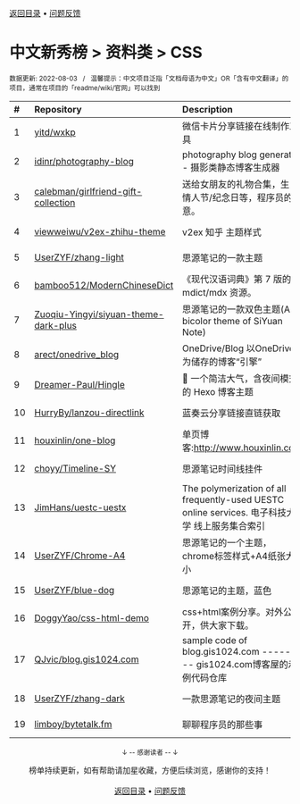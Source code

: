 <a href="https://gitee.com/GrowingGit/GitHub-Chinese-Top-Charts#github中文排行榜">返回目录</a> • <a href="/content/docs/feedback.md">问题反馈</a>

# 中文新秀榜 > 资料类 > CSS
<sub>数据更新: 2022-08-03&nbsp;&nbsp;&nbsp;/&nbsp;&nbsp;&nbsp;温馨提示：中文项目泛指「文档母语为中文」OR「含有中文翻译」的项目，通常在项目的「readme/wiki/官网」可以找到</sub>

|#|Repository|Description|Stars|Updated|Created|
|:-|:-|:-|:-|:-|:-|
|1|[yitd/wxkp](https://github.com/yitd/wxkp)|微信卡片分享链接在线制作工具|80|2022-05-30|2021-08-14|
|2|[idinr/photography-blog](https://github.com/idinr/photography-blog)|photography blog generator - 摄影类静态博客生成器|64|2022-07-25|2022-05-23|
|3|[calebman/girlfriend-gift-collection](https://github.com/calebman/girlfriend-gift-collection)|送给女朋友的礼物合集，生日/情人节/纪念日等，程序员的创意。|54|2022-02-11|2022-02-10|
|4|[viewweiwu/v2ex-zhihu-theme](https://github.com/viewweiwu/v2ex-zhihu-theme)|v2ex 知乎 主题样式|48|2022-06-02|2021-12-06|
|5|[UserZYF/zhang-light](https://github.com/UserZYF/zhang-light)|思源笔记的一款主题|43|2022-05-25|2022-02-11|
|6|[bamboo512/ModernChineseDict](https://github.com/bamboo512/ModernChineseDict)|《现代汉语词典》第 7 版的 mdict/mdx 资源。|40|2022-04-08|2022-02-28|
|7|[Zuoqiu-Yingyi/siyuan-theme-dark-plus](https://github.com/Zuoqiu-Yingyi/siyuan-theme-dark-plus)|思源笔记的一款双色主题(A bicolor theme of SiYuan Note)|22|2022-04-09|2021-12-24|
|8|[arect/onedrive_blog](https://github.com/arect/onedrive_blog)|OneDrive/Blog 以OneDrive为储存的博客“引擎”|19|2022-07-26|2021-12-10|
|9|[Dreamer-Paul/Hingle](https://github.com/Dreamer-Paul/Hingle)|🎈 一个简洁大气，含夜间模式的 Hexo 博客主题|18|2022-03-10|2021-10-24|
|10|[HurryBy/lanzou-directlink](https://github.com/HurryBy/lanzou-directlink)|蓝奏云分享链接直链获取|16|2022-08-02|2022-07-26|
|11|[houxinlin/one-blog](https://github.com/houxinlin/one-blog)|单页博客:http://www.houxinlin.com|10|2022-07-29|2021-10-20|
|12|[choyy/Timeline-SY](https://github.com/choyy/Timeline-SY)|思源笔记时间线挂件|9|2022-07-05|2022-05-23|
|13|[JimHans/uestc-uestx](https://github.com/JimHans/uestc-uestx)|The polymerization of all frequently-used UESTC online services.   电子科技大学 线上服务集合索引|9|2022-04-08|2022-01-17|
|14|[UserZYF/Chrome-A4](https://github.com/UserZYF/Chrome-A4)|思源笔记的一个主题，chrome标签样式+A4纸张大小|8|2022-05-10|2022-04-10|
|15|[UserZYF/blue-dog](https://github.com/UserZYF/blue-dog)|思源笔记的主题，蓝色|5|2022-05-29|2022-04-17|
|16|[DoggyYao/css-html-demo](https://github.com/DoggyYao/css-html-demo)|css+html案例分享。对外公开，供大家下载。|4|2022-07-31|2022-05-16|
|17|[QJvic/blog.gis1024.com](https://github.com/QJvic/blog.gis1024.com)|sample code of blog.gis1024.com   --------   gis1024.com博客屋的示例代码仓库|4|2022-05-14|2022-04-27|
|18|[UserZYF/zhang-dark](https://github.com/UserZYF/zhang-dark)|一款思源笔记的夜间主题|4|2022-05-25|2022-03-11|
|19|[limboy/bytetalk.fm](https://github.com/limboy/bytetalk.fm)|聊聊程序员的那些事|4|2022-05-30|2021-10-26|

<div align="center">
    <p><sub>↓ -- 感谢读者 -- ↓</sub></p>
    榜单持续更新，如有帮助请加星收藏，方便后续浏览，感谢你的支持！
</div>

<br/>

<div align="center"><a href="https://gitee.com/GrowingGit/GitHub-Chinese-Top-Charts#github中文排行榜">返回目录</a> • <a href="/content/docs/feedback.md">问题反馈</a></div>
